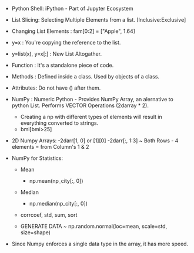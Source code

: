 - Python Shell: iPython - Part of Jupyter Ecosystem

- List Slicing: Selecting Multiple Elements from a list. [Inclusive:Exclusive]
- Changing List Elements : fam[0:2] = ["Apple", 1.64]
- y=x : You're copying the reference to the list.
- y=list(x),  y=x[:] : New List Altogather.

- Function : It's a standalone piece of code.
- Methods : Defined inside a class. Used by objects of a class.
- Attributes: Do not have () after them.

- NumPy : Numeric Python - Provides NumPy Array, an alernative to python List. Performs VECTOR Operations (2darray * 2).
	- Creating a np with different types of elements will result in everything converted to strings.
	- bmi[bmi>25]

- 2D Numpy Arrays:
	-2darr[1, 0] or [1][0]
	-2darr[:, 1:3] ~ Both Rows - 4 elements = from Column's 1 & 2
	
- NumPy for Statistics:
	- Mean
		- np.mean(np_city[:, 0])
	- Median
		- np.median(np_city[:, 0])

	- corrcoef, std, sum, sort
	
	- GENERATE DATA ~ np.random.normal(loc=mean, scale=std, size=shape)
	
- Since Numpy enforces a single data type in the array, it has more speed.

